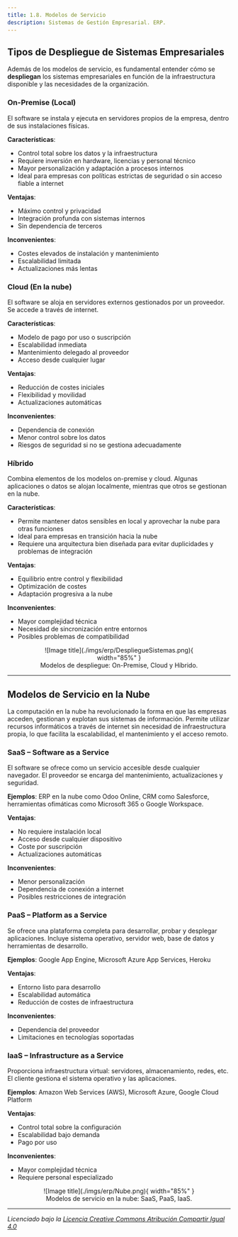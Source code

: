 ```yaml
---
title: 1.8. Modelos de Servicio
description: Sistemas de Gestión Empresarial. ERP.
---
```

## Tipos de Despliegue de Sistemas Empresariales

Además de los modelos de servicio, es fundamental entender cómo se **despliegan** los sistemas empresariales en función de la infraestructura disponible y las necesidades de la organización.

### On-Premise (Local)

El software se instala y ejecuta en servidores propios de la empresa, dentro de sus instalaciones físicas.

**Características**:

- Control total sobre los datos y la infraestructura  
- Requiere inversión en hardware, licencias y personal técnico  
- Mayor personalización y adaptación a procesos internos  
- Ideal para empresas con políticas estrictas de seguridad o sin acceso fiable a internet  

**Ventajas**:

- Máximo control y privacidad  
- Integración profunda con sistemas internos  
- Sin dependencia de terceros  

**Inconvenientes**:

- Costes elevados de instalación y mantenimiento  
- Escalabilidad limitada  
- Actualizaciones más lentas  

### Cloud (En la nube)

El software se aloja en servidores externos gestionados por un proveedor. Se accede a través de internet.

**Características**:

- Modelo de pago por uso o suscripción  
- Escalabilidad inmediata  
- Mantenimiento delegado al proveedor  
- Acceso desde cualquier lugar  

**Ventajas**:

- Reducción de costes iniciales  
- Flexibilidad y movilidad  
- Actualizaciones automáticas  

**Inconvenientes**:

- Dependencia de conexión  
- Menor control sobre los datos  
- Riesgos de seguridad si no se gestiona adecuadamente  

### Híbrido

Combina elementos de los modelos on-premise y cloud. Algunas aplicaciones o datos se alojan localmente, mientras que otros se gestionan en la nube.

**Características**:

- Permite mantener datos sensibles en local y aprovechar la nube para otras funciones  
- Ideal para empresas en transición hacia la nube  
- Requiere una arquitectura bien diseñada para evitar duplicidades y problemas de integración  

**Ventajas**:

- Equilibrio entre control y flexibilidad  
- Optimización de costes  
- Adaptación progresiva a la nube  

**Inconvenientes**:

- Mayor complejidad técnica  
- Necesidad de sincronización entre entornos  
- Posibles problemas de compatibilidad  

<figure markdown="span" align="center">
  ![Image title](./imgs/erp/DespliegueSistemas.png){ width="85%"  }
  <figcaption>Modelos de despliegue: On-Premise, Cloud y Híbrido.</figcaption>
</figure>

---

## Modelos de Servicio en la Nube

La computación en la nube ha revolucionado la forma en que las empresas acceden, gestionan y explotan sus sistemas de información. Permite utilizar recursos informáticos a través de internet sin necesidad de infraestructura propia, lo que facilita la escalabilidad, el mantenimiento y el acceso remoto.

### **SaaS** – Software as a Service

El software se ofrece como un servicio accesible desde cualquier navegador. El proveedor se encarga del mantenimiento, actualizaciones y seguridad.

**Ejemplos**: ERP en la nube como Odoo Online, CRM como Salesforce, herramientas ofimáticas como Microsoft 365 o Google Workspace.

**Ventajas**:

- No requiere instalación local  
- Acceso desde cualquier dispositivo  
- Coste por suscripción  
- Actualizaciones automáticas  

**Inconvenientes**:

- Menor personalización  
- Dependencia de conexión a internet  
- Posibles restricciones de integración  

### **PaaS** – Platform as a Service

Se ofrece una plataforma completa para desarrollar, probar y desplegar aplicaciones. Incluye sistema operativo, servidor web, base de datos y herramientas de desarrollo.

**Ejemplos**: Google App Engine, Microsoft Azure App Services, Heroku

**Ventajas**:

- Entorno listo para desarrollo  
- Escalabilidad automática  
- Reducción de costes de infraestructura  

**Inconvenientes**:

- Dependencia del proveedor  
- Limitaciones en tecnologías soportadas  

### **IaaS** – Infrastructure as a Service

Proporciona infraestructura virtual: servidores, almacenamiento, redes, etc. El cliente gestiona el sistema operativo y las aplicaciones.

**Ejemplos**: Amazon Web Services (AWS), Microsoft Azure, Google Cloud Platform

**Ventajas**:

- Control total sobre la configuración  
- Escalabilidad bajo demanda  
- Pago por uso  

**Inconvenientes**:

- Mayor complejidad técnica  
- Requiere personal especializado  

<figure markdown="span" align="center">
  ![Image title](./imgs/erp/Nube.png){ width="85%"  }
  <figcaption>Modelos de servicio en la nube: SaaS, PaaS, IaaS.</figcaption>
</figure>

---


_Licenciado bajo la [Licencia Creative Commons Atribución Compartir Igual 4.0](http://creativecommons.org/licenses/by-sa/4.0/)_